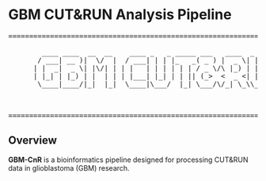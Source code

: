 # GBM CUT&RUN Analysis Pipeline

<pre>
==================================================================================================

        ____ ____  __  __    ____ _   _ _____ ___   ____  _   _ _   _   _____           _ 
       / ___| __ )|  \/  |  / ___| | | |_   _( _ ) |  _ \| | | | \ | | |_   _|__   ___ | |
      | |  _|  _ \| |\/| | | |   | | | | | | / _ \/\ |_) | | | |  \| |   | |/ _ \ / _ \| |
      | |_| | |_) | |  | | | |___| |_| | | || (_>  <  _ <| |_| | |\  |   | | (_) | (_) | |
       \____|____/|_|  |_|  \____|\___/  |_| \___/\/_| \_\\___/|_| \_|   |_|\___/ \___/|_|
                          
                                                                                     
                                                                Author: Bo Wang | Version: Beta
==================================================================================================
</pre>

## Overview
**GBM-CnR** is a bioinformatics pipeline designed for processing CUT&RUN data in glioblastoma (GBM) research.
